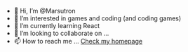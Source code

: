 - 👋 Hi, I’m @Marsutron
- 👀 I’m interested in games and coding (and coding games)
- 🌱 I’m currently learning React
- 💞️ I’m looking to collaborate on ...
- 📫 How to reach me ... [Check my homepage](https://markusminkkinen.com/)

<!---
Marsutron/Marsutron is a ✨ special ✨ repository because its `README.md` (this file) appears on your GitHub profile.
You can click the Preview link to take a look at your changes.
--->
